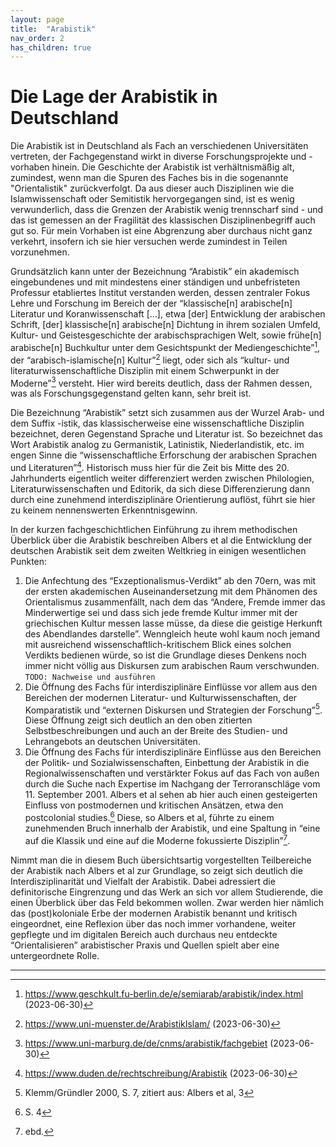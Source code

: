 ```yaml
---
layout: page
title:  "Arabistik"
nav_order: 2
has_children: true
---
```


# Die Lage der Arabistik in Deutschland

Die Arabistik ist in Deutschland als Fach an verschiedenen Universitäten vertreten, der Fachgegenstand wirkt in diverse Forschungsprojekte und -vorhaben hinein. Die Geschichte der Arabistik ist verhältnismäßig alt, zumindest, wenn man die Spuren des Faches bis in die sogenannte "Orientalistik" zurückverfolgt. Da aus dieser auch Disziplinen wie die Islamwissenschaft oder Semitistik hervorgegangen sind, ist es wenig verwunderlich, dass die Grenzen der Arabistik wenig trennscharf sind - und das ist gemessen an der Fragilität des klassischen Disziplinenbegriff auch gut so. Für mein Vorhaben ist eine Abgrenzung aber durchaus nicht ganz verkehrt, insofern ich sie hier versuchen werde zumindest in Teilen vorzunehmen.

Grundsätzlich kann unter der Bezeichnung “Arabistik” ein akademisch eingebundenes und mit mindestens einer ständigen und unbefristeten Professur etabliertes Institut verstanden werden, dessen zentraler Fokus Lehre und Forschung im Bereich der der “klassische[n] arabische[n] Literatur und Koranwissenschaft […], etwa [der] Entwicklung der arabischen Schrift, [der] klassische[n] arabische[n] Dichtung in ihrem sozialen Umfeld, Kultur- und Geistesgeschichte der arabischsprachigen Welt, sowie frühe[n] arabische[n] Buchkultur unter dem Gesichtspunkt der Mediengeschichte”[^1], der “arabisch-islamische[n] Kultur”[^2] liegt, oder sich als “kultur- und literaturwissenschaftliche Disziplin mit einem Schwerpunkt in der Moderne”[^3] versteht. Hier wird bereits deutlich, dass der Rahmen dessen, was als Forschungsgegenstand gelten kann, sehr breit ist. 

Die Bezeichnung “Arabistik” setzt sich zusammen aus der Wurzel Arab- und dem Suffix -istik, das klassischerweise eine wissenschaftliche Disziplin bezeichnet, deren Gegenstand Sprache und Literatur ist. So bezeichnet das Wort Arabistik analog zu Germanistik, Latinistik, Niederlandistik, etc. im engen Sinne die “wissenschaftliche Erforschung der arabischen Sprachen und Literaturen”[^4]. Historisch muss hier für die Zeit bis Mitte des 20. Jahrhunderts eigentlich weiter differenziert werden zwischen Philologien, Literaturwissenschaften und Editorik, da sich diese Differenzierung dann durch eine zunehmend interdisziplinäre Orientierung auflöst, führt sie hier zu keinem nennenswerten Erkenntnisgewinn. 

In der kurzen fachgeschichtlichen Einführung zu ihrem methodischen Überblick über die Arabistik beschreiben Albers et al die Entwicklung der deutschen Arabistik seit dem zweiten Weltkrieg in einigen wesentlichen Punkten: 

1. Die Anfechtung des “Exzeptionalismus-Verdikt” ab den 70ern, was mit der ersten akademischen Auseinandersetzung mit dem Phänomen des Orientalismus zusammenfällt, nach dem das “Andere, Fremde immer das Minderwertige sei und dass sich jede fremde Kultur immer mit der griechischen Kultur messen lasse müsse, da diese die geistige Herkunft des Abendlandes darstelle”. Wenngleich heute wohl kaum noch jemand mit ausreichend wissenschaftlich-kritischem Blick eines solchen Verdikts bedienen würde, so ist die Grundlage dieses Denkens noch immer nicht völlig aus Diskursen zum arabischen Raum verschwunden. `TODO: Nachweise und ausführen`
2. Die Öffnung des Fachs für interdisziplinäre Einflüsse vor allem aus den Bereichen der modernen Literatur- und Kulturwissenschaften, der Komparatistik und “externen Diskursen und Strategien der Forschung”[^5]. Diese Öffnung zeigt sich deutlich an den oben zitierten Selbstbeschreibungen und auch an der Breite des Studien- und Lehrangebots an deutschen Universitäten.
3. Die Öffnung des Fachs für interdisziplinäre Einflüsse aus den Bereichen der Politik- und Sozialwissenschaften, Einbettung der Arabistik in die Regionalwissenschaften und verstärkter Fokus auf das Fach von außen durch die Suche nach Expertise im Nachgang der Terroranschläge vom 11. September 2001. Albers et al sehen ab hier auch einen gesteigerten Einfluss von postmodernen und kritischen Ansätzen, etwa den postcolonial studies.[^6] Diese, so Albers et al, führte zu einem zunehmenden Bruch innerhalb der Arabistik, und eine Spaltung in “eine auf die Klassik und eine auf die Moderne fokussierte Disziplin”[^7].

Nimmt man die in diesem Buch übersichtsartig vorgestellten Teilbereiche der Arabistik nach Albers et al zur Grundlage, so zeigt sich deutlich die Interdisziplinarität und Vielfalt der Arabistik. Dabei adressiert die definitorische Eingrenzung und das Werk an sich vor allem Studierende, die einen Überblick über das Feld bekommen wollen. Zwar werden hier nämlich das (post)koloniale Erbe der modernen Arabistik benannt und kritisch eingeordnet, eine Reflexion über das noch immer vorhandene, weiter gepflegte und im digitalen Bereich auch durchaus neu entdeckte “Orientalisieren” arabistischer Praxis und Quellen spielt aber eine untergeordnete Rolle. 

---

[^1]: https://www.geschkult.fu-berlin.de/e/semiarab/arabistik/index.html (2023-06-30)
[^2]: https://www.uni-muenster.de/ArabistikIslam/ (2023-06-30)
[^3]: https://www.uni-marburg.de/de/cnms/arabistik/fachgebiet (2023-06-30)
[^4]: https://www.duden.de/rechtschreibung/Arabistik (2023-06-30)
[^5]: Klemm/Gründler 2000, S. 7, zitiert aus: Albers et al, 3
[^6]: S. 4
[^7]: ebd.